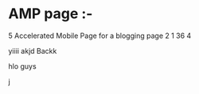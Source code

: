 # AMP page :-
5
Accelerated Mobile Page for a blogging page 2
1
36
4

yiiii
akjd
Backk

hlo guys


j


